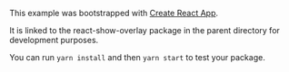 This example was bootstrapped with [Create React App](https://github.com/facebook/create-react-app).

It is linked to the react-show-overlay package in the parent directory for development purposes.

You can run `yarn install` and then `yarn start` to test your package.
